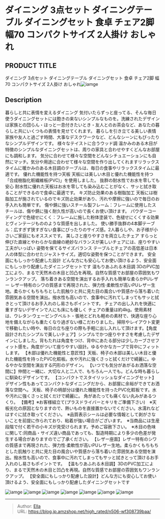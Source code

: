 # ダイニング 3点セット ダイニングテーブル ダイニングセット 食卓 チェア2脚 幅70 コンパクトサイズ 2人掛け おしゃれ


## PRODUCT TITLE 

ダイニング 3点セット ダイニングテーブル ダイニングセット 食卓 チェア2脚 幅70 コンパクトサイズ 2人掛け おしゃれ![iamge](https://b2bfiles1.gigab2b.cn/image/wkseller/7404/20240111_92f443db6cfe14ae17dc97850ba22e0a.jpg)

## Description

暮らしと共に表情を変えるダイニング 気付いたらずっと座ってる、そんな毎日使うダイニングセットには飽きの来ないシンプルなものを。洗練されたデザインは家族との団らん・ほっと一息付きたいとき・友人とのお茶会など、あなたの暮らしと共にいくつもの表情を見せてくれます。 暮らしを引き立てる美しい表情 家族や友人と過ごす時間、大事なデスクワークなど、どんなシーンにもぴったりなシンプルデザインです。 様々なテイストに合うウッド調 温かみのある木目が特徴のシンプルなダイニングセットは、周りの家具と合わせやすくどんなお部屋にも調和します。 気分に合わせて様々な空間をどんなシチュエーションにも自然にマッチ。気分や用途に合わせて様々な空間を作り出してくれますリラックスタイムに暖かみのある木目調のテーブルは、毎日の食事やリラックスタイムに最適です。 優れた機能性を持つ天板 天板には美しい木目と優れた機能性を持つ「合成樹脂化粧繊維板(PVC)」を使用しました。 抜群の耐水性でお水を零しても安心 耐水性に優れた天板はお水を零しても染み込むことがなく、サッと拭き取ることができるので食卓に最適です。 キズ防止効果のある樹脂加工 天板には樹脂加工が施されているのでキズ防止効果があり、汚れや摩擦に強いので毎日のお手入れも簡単です。 傷や錆に強いスチール製フレーム：フレームに使用したスチールは、傷や錆に強く耐久性が高いので長くお使い頂けます。 パウダーコーディングで色褪せにくく：フレームに施した粉体塗装で、色褪せにくくする効果とヴィンテージもののような質感を出しました。 使い勝手抜群の4本脚テーブル：広すぎず狭すぎない食事にぴったりのサイズ感。2人暮らしや、お子様が小さいご家庭にもオススメです。 美しさと座りやすさを両立したチェア すらっと伸びた直線とやわらかな曲線の絶妙なバランスが美しいチェアには、座りやすい工夫がいっぱい 姿勢を保てるサイズバランス テーブルとチェアの高低差は日本人の体型に合わせたジャストサイズ。適切な姿勢を保つことができます。 安全面にもしっかり配慮した設計 どんな方にも安心してお使い頂けるよう、安全面にもしっかり配慮したダイニングセットです 温もりあふれる木目調 3DのPVC加工により、まるで天然木の木目と凹凸を再現。自然な質感でお部屋の雰囲気もワンランクアップ。 落ち着きある空間を演出するお手入れも簡単な柔らかPUレザー レザー特有のシワの質感まで再現された、弾力性·柔軟性が高いPUレザー生地。柔らかくもちもちとした肌触りと共に見た目の風合いや質感から落ち着いた雰囲気ある空間を演出。撥水性も高いので、食事中に汚れてしまってもサッと拭きとって頂けるお手入れのし易さもポイントです。 チェアの出し入れを快適に重すぎないデザインで人にも床にも優しく チェアの重量は約4kg。使用素材は、ウレタン·ウェービングベルト・張地とどれも軽めの素材で、快適な座り心地を備えながらも重たくなり過ぎない様こだわりました。掃除やレイアウト変更で移動したい時や、毎日の立ち座りの際も手軽に出し入れして頂けます。【角度設計されたシンプルで美しいチェア】シンプルでかつ座りやすさを考慮したデザインにしました。背もたれは角度をつけ、背中にあたる部分は少しカーブさせフィット感を。角度がついて座りやすい設計。ゆるやかなカーブで背中にフィットします。
【木部は優れた機能性と意匠性】天板、椅子の木部は美しい木目と優れた機能性を持ったPVC化粧板。水や汚れに強くさっと拭くだけで綺麗に。ゆるやかな空間を演出する円形のデザイン。
【いつでも気分があがるお洒落な空間に】仲間と一緒に、大切な人と二人で、もちろん一人でも。どんな時も暮らしに馴染むデザインです。
【コンパクトでスタイリッシュなダイニングセット】デザイン性もあってコンパクトなダイニングだから、お部屋に余裕ができてお洒落な空間へ。
天板、椅子の柄部分は優れた機能性を持ったPVC化粧板です。水や汚れに強くさっと拭くだけで綺麗に。 角があたっても痛くない丸みがあるつくり。
【備考】※お客様組立て(プラスドライバーとキリをご準備下さい)　※天板劣化の原因となりますので、熱いものを直接置かないでください。水濡れなどはすぐに拭き取ってください。　※品質表示シールは必要な情報として剥がさないことを前提に作られており、粘着が強い場合がございます。　※当商品には生産段階で付く若干の小キズが見受けられます。予めご容赦下さい。　※木目の色味に関して:同商品・サイズ違い商品であっても、製造時期により多少の色差が発生する場合がありますのでご了承ください。
【レザー座面】レザー特有のシワの質感まで再現された、弾力性·柔軟性が高いPUレザー生地。柔らかくもちもちとした肌触りと共に見た目の風合いや質感から落ち着いた雰囲気ある空間を演出。撥水性も高いので、食事中に汚れてしまってもサッと拭きとって頂けるお手入れのし易さもポイントです。
【温もりあふれる木目調】3DのPVC加工により、まるで天然木の木目と凹凸を再現。自然な質感でお部屋の雰囲気もワンランクアップ。
【安全面にもしっかり配慮した設計】どんな方にも安心してお使い頂けるよう、安全面にもしっかり配慮したダイニングセットです

![iamge](https://b2bfiles1.gigab2b.cn/image/wkseller/7404/20230816_c4c444ee498b2e6d859a632f2d056eea.jpg)
![iamge](https://b2bfiles1.gigab2b.cn/image/wkseller/7404/20230816_babcf6a9b9e7db8da3ae03c46e38ac77.jpg)
![iamge](https://b2bfiles1.gigab2b.cn/image/wkseller/7404/20230816_f3c88c8c941c454f31d1846957d4d747.jpg)
![iamge](https://b2bfiles1.gigab2b.cn/image/wkseller/7404/20230816_56cdc407ceacf80cb7a6e7eb3b9d7b37.jpg)
![iamge](https://b2bfiles1.gigab2b.cn/image/wkseller/7404/20230816_a8fd2bf89292b69db64b4aef537266d6.jpg)
![iamge](https://b2bfiles1.gigab2b.cn/image/wkseller/7404/20230816_100f04d768c35650d47e1ba8d6b27491.jpg)
![iamge](https://b2bfiles1.gigab2b.cn/image/wkseller/7404/20230816_99e9b55c3fb33b84fe5ffd3ac13a1957.jpg)


---

> Author: [Ella](https://blog.jp.amzshop.net/)  
> URL: https://blog.jp.amzshop.net/high_rated/n506-wf308739baa/  

